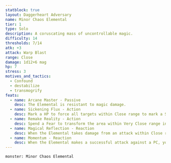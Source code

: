 ```yaml
---
statblock: true
layout: Daggerheart Adversary
name: Minor Chaos Elemental
tier: 1
type: Solo
description: A coruscating mass of uncontrollable magic.
difficulty: 14
thresholds: 7/14
atk: +3
attack: Warp Blast
range: Close
damage: 1d12+6 mag
hp: 7
stress: 3
motives_and_tactics:
  - Confound
  - destabilize
  - transmogrify
feats:
  - name: Arcane Master - Passive
    desc: The Elemental is resistant to magic damage.
  - name: Sickening Flux - Action
    desc: Mark a HP to force all targets within Close range to mark a Stress and become Vulnerable until their next rest or they clear a HP.
  - name: Remake Reality - Action
    desc: Spend a Fear to transform the area within Very Close range into a different biome. All targets within this area take 2d6+3 direct magic damage.
  - name: Magical Reflection - Reaction
    desc: When the Elemental takes damage from an attack within Close range, deal an amount of damage to the attacker equal to half of the damage they dealt.
  - name: Momentum - Reaction
    desc: When the Elemental makes a successful attack against a PC, you gain a Fear.
---
```


```statblock
monster: Minor Chaos Elemental
```